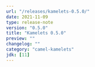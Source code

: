 ```yaml
---
url: "/releases/kamelets-0.5.0/"
date: 2021-11-09
type: release-note
version: "0.5.0"
title: "Kamelets 0.5.0"
preview: ""
changelog: ""
category: "camel-kamelets"
jdk: [11]
---
```

